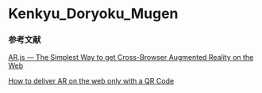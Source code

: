 # Kenkyu_Doryoku_Mugen


### 参考文献
[AR.js — The Simplest Way to get Cross-Browser Augmented Reality on the Web](https://medium.com/chialab-open-source/ar-js-the-simpliest-way-to-get-cross-browser-ar-on-the-web-8f670dd45462)

[How to deliver AR on the web only with a QR Code](https://medium.com/chialab-open-source/how-to-deliver-ar-on-the-web-only-with-a-qr-code-e24b7b61f8cb)